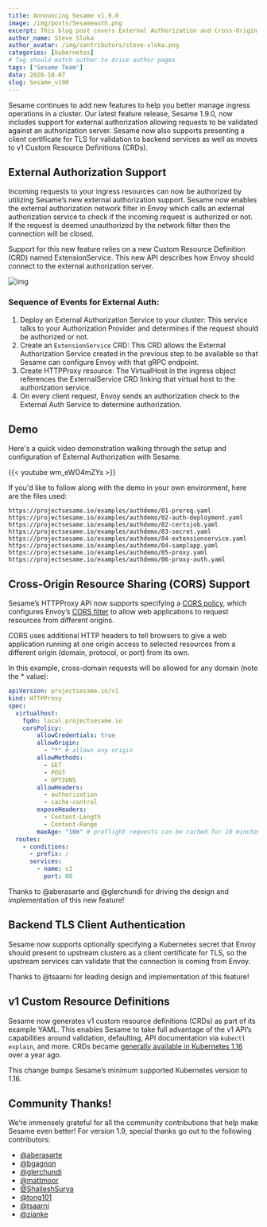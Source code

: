 ```yaml
---
title: Announcing Sesame v1.9.0
image: /img/posts/Sesameauth.png
excerpt: This blog post covers External Authorization and Cross-Origin Resource Sharing (CORS) Support in Sesame v1.9.0.
author_name: Steve Sloka
author_avatar: /img/contributors/steve-sloka.png
categories: [kubernetes]
# Tag should match author to drive author pages
tags: ['Sesame Team']
date: 2020-10-07
slug: Sesame_v190
---
```


Sesame continues to add new features to help you better manage ingress operations in a cluster. Our latest feature release, Sesame 1.9.0, now includes support for external authorization allowing requests to be validated against an authorization server.  Sesame now also supports presenting a client certificate for TLS for validation to backend services as well as moves to v1 Custom Resource Definitions (CRDs).

## External Authorization Support
Incoming requests to your ingress resources can now be authorized by utilizing Sesame’s new external authorization support. Sesame now enables the external authorization network filter in Envoy which calls an external authorization service to check if the incoming request is authorized or not. If the request is deemed unauthorized by the network filter then the connection will be closed.

Support for this new feature relies on a new Custom Resource Definition (CRD) named ExtensionService. This new API describes how Envoy should connect to the external authorization server.

![img](/img/posts/Sesameauth.png)

### Sequence of Events for External Auth:
1. Deploy an External Authorization Service to your cluster: This service talks to your Authorization Provider and determines if the request should be authorized or not.
2. Create an `ExtensionService` CRD: This CRD allows the External Authorization Service created in the previous step to be available so that Sesame can configure Envoy with that gRPC endpoint.
3. Create HTTPProxy resource: The VirtualHost in the ingress object references the ExternalService CRD linking that virtual host to the authorization service. 
4. On every client request, Envoy sends an authorization check  to the External Auth Service to determine authorization.

## Demo
Here's a quick video demonstration walking through the setup and configuration of External Authorization with Sesame.

{{< youtube wm_eWO4mZYs >}}

If you'd like to follow along with the demo in your own environment, here are the files used:
```
https://projectsesame.io/examples/authdemo/01-prereq.yaml
https://projectsesame.io/examples/authdemo/02-auth-deployment.yaml
https://projectsesame.io/examples/authdemo/02-certsjob.yaml
https://projectsesame.io/examples/authdemo/03-secret.yaml
https://projectsesame.io/examples/authdemo/04-extensionservice.yaml
https://projectsesame.io/examples/authdemo/04-samplapp.yaml
https://projectsesame.io/examples/authdemo/05-proxy.yaml
https://projectsesame.io/examples/authdemo/06-proxy-auth.yaml
``` 

## Cross-Origin Resource Sharing (CORS) Support
Sesame’s HTTPProxy API now supports specifying a [CORS policy](https://projectsesame.io/docs/v1.9.0/httpproxy/#cors-policy), which configures Envoy’s [CORS filter](https://www.envoyproxy.io/docs/envoy/latest/configuration/http/http_filters/cors_filter) to allow web applications to request resources from different origins.

CORS uses additional HTTP headers to tell browsers to give a web application running at one origin access to selected resources from a different origin (domain, protocol, or port) from its own.

In this example, cross-domain requests will be allowed for any domain (note the * value):

```yaml
apiVersion: projectsesame.io/v1
kind: HTTPProxy
spec:
  virtualhost:
    fqdn: local.projectsesame.io
    corsPolicy:
        allowCredentials: true
        allowOrigin: 
          - "*" # allows any origin
        allowMethods:
          - GET
          - POST
          - OPTIONS
        allowHeaders: 
          - authorization
          - cache-control
        exposeHeaders: 
          - Content-Length
          - Content-Range
        maxAge: "10m" # preflight requests can be cached for 10 minutes. 
  routes:
    - conditions:
      - prefix: /
      services:
        - name: s1
          port: 80
```

Thanks to @aberasarte and @glerchundi for driving the design and implementation of this new feature!  

## Backend TLS Client Authentication
Sesame now supports optionally specifying a Kubernetes secret that Envoy should present to upstream clusters as a client certificate for TLS, so the upstream services can validate that the connection is coming from Envoy.
 
Thanks to @tsaarni for leading design and implementation of this feature!

## v1 Custom Resource Definitions
Sesame now generates v1 custom resource definitions (CRDs) as part of its example YAML.
This enables Sesame to take full advantage of the v1 API’s capabilities around validation, defaulting, API documentation via `kubectl explain`, and more.
CRDs became [generally available in Kubernetes 1.16](https://kubernetes.io/blog/2019/09/18/kubernetes-1-16-release-announcement/#custom-resources-reach-general-availability) over a year ago.

This change bumps Sesame’s minimum supported Kubernetes version to 1.16.

## Community Thanks!
We’re immensely grateful for all the community contributions that help make Sesame even better! For version 1.9, special thanks go out to the following contributors:
- [@aberasarte](https://github.com/aberasarte)
- [@bgagnon](https://github.com/bgagnon)
- [@glerchundi](https://github.com/glerchundi)
- [@mattmoor](https://github.com/mattmoor)
- [@ShaileshSurya](https://github.com/ShaileshSurya)
- [@tong101](https://github.com/tong101)
- [@tsaarni](https://github.com/tsaarni)
- [@zianke](https://github.com/zianke)
